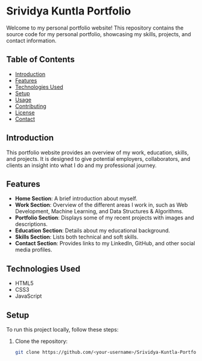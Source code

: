 # Srividya Kuntla Portfolio

Welcome to my personal portfolio website! This repository contains the source code for my personal portfolio, showcasing my skills, projects, and contact information.

## Table of Contents

- [Introduction](#introduction)
- [Features](#features)
- [Technologies Used](#technologies-used)
- [Setup](#setup)
- [Usage](#usage)
- [Contributing](#contributing)
- [License](#license)
- [Contact](#contact)

## Introduction

This portfolio website provides an overview of my work, education, skills, and projects. It is designed to give potential employers, collaborators, and clients an insight into what I do and my professional journey.

## Features

- **Home Section**: A brief introduction about myself.
- **Work Section**: Overview of the different areas I work in, such as Web Development, Machine Learning, and Data Structures & Algorithms.
- **Portfolio Section**: Displays some of my recent projects with images and descriptions.
- **Education Section**: Details about my educational background.
- **Skills Section**: Lists both technical and soft skills.
- **Contact Section**: Provides links to my LinkedIn, GitHub, and other social media profiles.

## Technologies Used

- HTML5
- CSS3
- JavaScript

## Setup

To run this project locally, follow these steps:

1. Clone the repository:

   ```bash
   git clone https://github.com/<your-username>/Srividya-Kuntla-Portfolio.git
